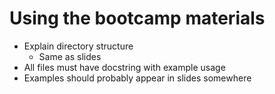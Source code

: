 # Using the bootcamp materials

- Explain directory structure
  - Same as slides
- All files must have docstring with example usage
- Examples should probably appear in slides somewhere
